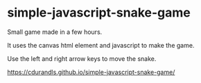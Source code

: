 # simple-javascript-snake-game

Small game made in a few hours.

It uses the canvas html element and javascript to make the game.

Use the left and right arrow keys to move the snake.

https://cdurandls.github.io/simple-javascript-snake-game/
